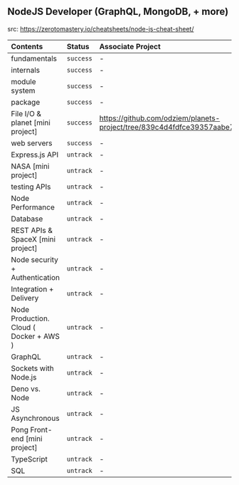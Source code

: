 ## NodeJS Developer (GraphQL, MongoDB, + more)
src: https://zerotomastery.io/cheatsheets/node-js-cheat-sheet/

| **Contents** | **Status** | **Associate Project** |
| :----------- | :--------- | :-------------------- |
| fundamentals | `success`| - |
| internals | `success` | - |
| module system | `success` | - |
| package | `success` | - |
| File I/O & planet [mini project] | `success` | https://github.com/odziem/planets-project/tree/839c4d4fdfce39357aabe704ba8d879618d4f94d |
| web servers | `success` | - |
| Express.js API | `untrack`| - |
| NASA [mini project] | `untrack`| - |
| testing APIs | `untrack`| - |
| Node Performance | `untrack`| - |
| Database | `untrack`| - |
| REST APIs & SpaceX [mini project] | `untrack`| - |
| Node security + Authentication | `untrack`| - |
| Integration + Delivery | `untrack`| - |
| Node Production. Cloud ( Docker + AWS ) | `untrack`| - |
| GraphQL | `untrack`| - |
| Sockets with Node.js | `untrack`| - |
| Deno vs. Node | `untrack`| - |
| JS Asynchronous | `untrack`| - |
| Pong Front-end [mini project] | `untrack`| - |
| TypeScript | `untrack`| - |
| SQL | `untrack`| - |
